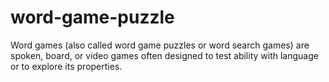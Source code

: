 # word-game-puzzle
Word games (also called word game puzzles or word search games) are spoken, board, or video games often designed to test ability with language or to explore its properties.
